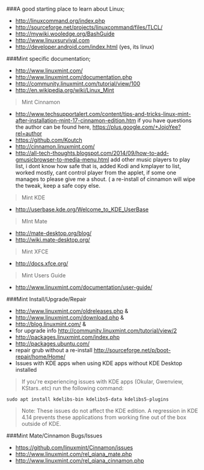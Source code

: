 ###A good starting place to learn about Linux;
* http://linuxcommand.org/index.php
* http://sourceforge.net/projects/linuxcommand/files/TLCL/
* http://mywiki.wooledge.org/BashGuide
* http://www.linuxsurvival.com
* http://developer.android.com/index.html (yes, its linux)


###Mint specific documentation;
* http://www.linuxmint.com/
* http://www.linuxmint.com/documentation.php
* http://community.linuxmint.com/tutorial/view/100
* http://en.wikipedia.org/wiki/Linux_Mint

>Mint Cinnamon
* http://www.techsupportalert.com/content/tips-and-tricks-linux-mint-after-installation-mint-17-cinnamon-edition.htm if you have questions the author can be found here, https://plus.google.com/+JojoYee?rel=author
* https://github.com/Koutch
* http://cinnamon.linuxmint.com/
* http://all-tech-thoughts.blogspot.com/2014/09/how-to-add-gmusicbrowser-to-media-menu.html  add other music players to play list, i dont know how safe that is, added Kodi and kmplayer  to list, worked mostly, cant control player from the applet, if some one manages to please give me a shout. ( a re-install of cinnamon will wipe the tweak, keep a safe copy else.

>Mint KDE
* http://userbase.kde.org/Welcome_to_KDE_UserBase

>MInt Mate
* http://mate-desktop.org/blog/
* http://wiki.mate-desktop.org/

>Mint XFCE
* http://docs.xfce.org/

>Mint Users Guide
* http://www.linuxmint.com/documentation/user-guide/

###Mint Install/Upgrade/Repair
* http://www.linuxmint.com/oldreleases.php & 
* http://www.linuxmint.com/download.php & 
* http://blog.linuxmint.com/ &
* for upgrade info http://community.linuxmint.com/tutorial/view/2
* http://packages.linuxmint.com/index.php
* http://packages.ubuntu.com/
* repair grub without a re-install http://sourceforge.net/p/boot-repair/home/Home/ 
* Issues with KDE apps when using KDE apps without KDE Desktop installed

> If you're experiencing issues with KDE apps (Okular, Gwenview, KStars..etc) run the following command:

`sudo apt install kdelibs-bin kdelibs5-data kdelibs5-plugins`

> Note: These issues do not affect the KDE edition. A regression in KDE 4.14 prevents these applications from working fine out of the box outside of KDE.



###Mint Mate/Cinnamon Bugs/Issues
* https://github.com/linuxmint/Cinnamon/issues
* http://www.linuxmint.com/rel_qiana_mate.php
* http://www.linuxmint.com/rel_qiana_cinnamon.php
